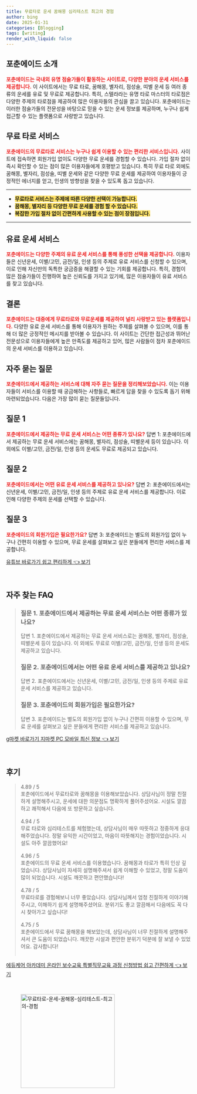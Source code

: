```yaml
---
title: 무료타로 운세 꿈해몽 심리테스트 최고의 경험
author: bing
date: 2025-01-31
categories: [Blogging]
tags: [writing]
render_with_liquid: false
---
```



<h2 id='포춘에이드_소개'>포춘에이드 소개</h2>

<p><b><span style="color: #ee2323;">포춘에이드는 국내외 유명 점술가들이 활동하는 사이트로, 다양한 분야의 운세 서비스를 제공합니다.</span></b> 이 사이트에서는 무료 타로, 꿈해몽, 별자리, 점성술, 띠별 운세 등 여러 종류의 운세를 유료 및 무료로 제공합니다. 특히, 스텔라라는 유명 타로 마스터의 타로점은 다양한 주제의 타로점을 제공하여 많은 이용자들의 관심을 끌고 있습니다. 포춘에이드는 이러한 점술가들의 전문성을 바탕으로 믿을 수 있는 운세 정보를 제공하며, 누구나 쉽게 접근할 수 있는 플랫폼으로 사랑받고 있습니다.</p>

<h2 id='무료_타로_서비스'>무료 타로 서비스</h2>

<p><b><span style="color: #ee2323;">포춘에이드의 무료타로 서비스는 누구나 쉽게 이용할 수 있는 편리한 서비스입니다.</span></b> 사이트에 접속하면 회원가입 없이도 다양한 무료 운세를 경험할 수 있습니다. 가입 절차 없이 즉시 확인할 수 있는 점이 많은 이용자들에게 호평받고 있습니다. 특히 무료 타로 외에도 꿈해몽, 별자리, 점성술, 띠별 운세와 같은 다양한 무료 운세를 제공하여 이용자들이 긍정적인 에너지를 얻고, 인생의 방향성을 찾을 수 있도록 돕고 있습니다.</p>

<hr />

<ul>
    <li><b><span style="background-color: #ffe066;">무료타로 서비스는 주제에 따른 다양한 선택이 가능합니다.</span></b></li>
    <li><b><span style="background-color: #ffe066;">꿈해몽, 별자리 등 다양한 무료 운세를 경험 할 수 있습니다.</span></b></li>
    <li><b><span style="background-color: #ffe066;">복잡한 가입 절차 없이 간편하게 사용할 수 있는 점이 장점입니다.</span></b></li>
</ul>

<hr />

<h2 id='유료_운세_서비스'>유료 운세 서비스</h2>

<p><b><span style="color: #ee2323;">포춘에이드는 다양한 주제의 유료 운세 서비스를 통해 풍성한 선택을 제공합니다.</span></b> 이용자들은 신년운세, 이별/고민, 금전/일, 인생 등의 주제로 유료 서비스를 신청할 수 있으며, 이로 인해 자신만의 독특한 궁금증을 해결할 수 있는 기회를 제공합니다. 특히, 경험이 많은 점술가들이 진행하여 높은 신뢰도를 가지고 있기에, 많은 이용자들이 유료 서비스를 찾고 있습니다.</p>

<h2 id='결론'>결론</h2>

<p><b><span style="color: #ee2323;">포춘에이드는 대중에게 무료타로와 무료운세를 제공하여 널리 사랑받고 있는 플랫폼입니다.</span></b> 다양한 유료 운세 서비스를 통해 이용자가 원하는 주제를 살펴볼 수 있으며, 이를 통해 더 많은 긍정적인 메시지를 받아볼 수 있습니다. 이 사이트는 간단한 접근성과 뛰어난 전문성으로 이용자들에게 높은 만족도를 제공하고 있어, 많은 사람들이 점차 포춘에이드의 운세 서비스를 이용하고 있습니다.</p>

<h2 id='자주_묻는_질문'>자주 묻는 질문</h2>

<p><b><span style="color: #ee2323;">포춘에이드에서 제공하는 서비스에 대해 자주 묻는 질문을 정리해보았습니다.</span></b> 이는 이용자들이 서비스를 이용할 때 궁금해하는 사항들로, 빠르게 답을 찾을 수 있도록 돕기 위해 마련되었습니다. 다음은 가장 많이 묻는 질문들입니다.</p>

<h2 id='질문_1'>질문 1</h2>

<p><b><span style="color: #ee2323;">포춘에이드에서 제공하는 무료 운세 서비스는 어떤 종류가 있나요?</span></b> 답변 1: 포춘에이드에서 제공하는 무료 운세 서비스에는 꿈해몽, 별자리, 점성술, 띠별운세 등이 있습니다. 이 외에도 이별/고민, 금전/일, 인생 등의 운세도 무료로 제공되고 있습니다.</p>

<h2 id='질문_2'>질문 2</h2>

<p><b><span style="color: #ee2323;">포춘에이드에서는 어떤 유료 운세 서비스를 제공하고 있나요?</span></b> 답변 2: 포춘에이드에서는 신년운세, 이별/고민, 금전/일, 인생 등의 주제로 유료 운세 서비스를 제공합니다. 이로 인해 다양한 주제의 운세를 선택할 수 있습니다.</p>

<h2 id='질문_3'>질문 3</h2>

<p><b><span style="color: #ee2323;">포춘에이드의 회원가입은 필요한가요?</span></b> 답변 3: 포춘에이드는 별도의 회원가입 없이 누구나 간편히 이용할 수 있으며, 무료 운세를 살펴보고 싶은 분들에게 편리한 서비스를 제공합니다.</p>


<p><a class="click-button" title="유튜브 바로가기 쉽고 편리하게" href="https://yellowplanner.github.io/posts/%EC%9C%A0%ED%8A%9C%EB%B8%8C-%EB%B0%94%EB%A1%9C%EA%B0%80%EA%B8%B0-%EC%89%BD%EA%B3%A0-%ED%8E%B8%EB%A6%AC%ED%95%98%EA%B2%8C/" rel="dofollow">유튜브 바로가기 쉽고 편리하게 👈 보기</a></p><br>
<h2 id='자주_찾는_FAQ'>자주 찾는 FAQ</h2>
<div itemscope="" itemtype="https://schema.org/FAQPage"> 
<blockquote> 
<div itemscope="" itemprop="mainEntity" itemtype="https://schema.org/Question"> 
<h3 itemprop="name">질문 1. 포춘에이드에서 제공하는 무료 운세 서비스는 어떤 종류가 있나요?</h3> 
<div itemscope="" itemprop="acceptedAnswer" itemtype="https://schema.org/Answer"> 
<span itemprop="text"> 
<p>답변 1. 포춘에이드에서 제공하는 무료 운세 서비스로는 꿈해몽, 별자리, 점성술, 띠별운세 등이 있습니다. 이 외에도 무료로 이별/고민, 금전/일, 인생 등의 운세도 제공하고 있습니다.</p> 
</span> 
</div> 
</div> 

<div itemscope="" itemprop="mainEntity" itemtype="https://schema.org/Question"> 
<h3 itemprop="name">질문 2. 포춘에이드에서는 어떤 유료 운세 서비스를 제공하고 있나요?</h3> 
<div itemscope="" itemprop="acceptedAnswer" itemtype="https://schema.org/Answer"> 
<span itemprop="text"> 
<p>답변 2. 포춘에이드에서는 신년운세, 이별/고민, 금전/일, 인생 등의 주제로 유료 운세 서비스를 제공하고 있습니다.</p> 
</span> 
</div> 
</div> 

<div itemscope="" itemprop="mainEntity" itemtype="https://schema.org/Question"> 
<h3 itemprop="name">질문 3. 포춘에이드의 회원가입은 필요한가요?</h3> 
<div itemscope="" itemprop="acceptedAnswer" itemtype="https://schema.org/Answer"> 
<span itemprop="text"> 
<p>답변 3. 포춘에이드는 별도의 회원가입 없이 누구나 간편히 이용할 수 있으며, 무료 운세를 살펴보고 싶은 분들에게 편리한 서비스를 제공하고 있습니다.</p> 
</span> 
</div> 
</div> 
</blockquote> 
</div>
<p><a class="click-button" title="g마켓 바로가기 지마켓 PC 모바일 최신 정보" href="https://yellowplanner.github.io/posts/g%EB%A7%88%EC%BC%93-%EB%B0%94%EB%A1%9C%EA%B0%80%EA%B8%B0-%EC%A7%80%EB%A7%88%EC%BC%93-PC-%EB%AA%A8%EB%B0%94%EC%9D%BC-%EC%B5%9C%EC%8B%A0-%EC%A0%95%EB%B3%B4/" rel="dofollow">g마켓 바로가기 지마켓 PC 모바일 최신 정보 👈 보기</a></p><br>
<h2 id='후기'>후기</h2>
<div itemscope itemtype="https://schema.org/Product">
  <blockquote>
  <div itemprop="review" itemscope itemtype="https://schema.org/Review">
      <div itemprop="reviewRating" itemscope itemtype="https://schema.org/Rating"> <span itemprop="ratingValue">4.89</span> / <span itemprop="bestRating">5</span> </div>
      <span itemprop="reviewBody">포춘에이드에서 무료타로와 꿈해몽을 이용해보았습니다. 상담사님이 정말 친절하게 설명해주시고, 운세에 대한 의문점도 명확하게 풀어주셨어요. 시설도 깔끔하고 쾌적해서 다음에 또 방문하고 싶습니다.</span>
  </div>
  <br>
  <div itemprop="review" itemscope itemtype="https://schema.org/Review">
      <div itemprop="reviewRating" itemscope itemtype="https://schema.org/Rating"> <span itemprop="ratingValue">4.94</span> / <span itemprop="bestRating">5</span> </div>
      <span itemprop="reviewBody">무료 타로와 심리테스트를 체험했는데, 상담사님이 매우 따뜻하고 정중하게 응대해주었습니다. 정말 유익한 시간이었고, 마음이 따뜻해지는 경험이었습니다. 시설도 아주 깔끔했어요!</span>
  </div>
  <br>
  <div itemprop="review" itemscope itemtype="https://schema.org/Review">
      <div itemprop="reviewRating" itemscope itemtype="https://schema.org/Rating"> <span itemprop="ratingValue">4.96</span> / <span itemprop="bestRating">5</span> </div>
      <span itemprop="reviewBody">포춘에이드의 무료 운세 서비스를 이용했습니다. 꿈해몽과 타로가 특히 인상 깊었습니다. 상담사님이 자세히 설명해주셔서 쉽게 이해할 수 있었고, 정말 도움이 많이 되었습니다. 시설도 깨끗하고 편안했습니다!</span>
  </div>
  <br>
  <div itemprop="review" itemscope itemtype="https://schema.org/Review">
      <div itemprop="reviewRating" itemscope itemtype="https://schema.org/Rating"> <span itemprop="ratingValue">4.78</span> / <span itemprop="bestRating">5</span> </div>
      <span itemprop="reviewBody">무료타로를 경험해보니 너무 좋았습니다. 상담사님께서 엄청 친절하게 이야기해주시고, 이해하기 쉽게 설명해주셨어요. 분위기도 좋고 깔끔해서 다음에도 꼭 다시 찾아가고 싶습니다!</span>
  </div>
  <br>
  <div itemprop="review" itemscope itemtype="https://schema.org/Review">
      <div itemprop="reviewRating" itemscope itemtype="https://schema.org/Rating"> <span itemprop="ratingValue">4.75</span> / <span itemprop="bestRating">5</span> </div>
      <span itemprop="reviewBody">포춘에이드에서 무료 꿈해몽을 해보았는데, 상담사님이 너무 친절하게 설명해주셔서 큰 도움이 되었습니다. 깨끗한 시설과 편안한 분위기 덕분에 잘 보낼 수 있었어요. 감사합니다!</span>
  </div>
  <br>
  </blockquote>
</div>
<p><a class="click-button" title="에듀케어 아카데미 온라인 보수교육 특별직무교육 과정 신청방법 쉽고 간편하게" href="https://yellowplanner.github.io/posts/%EC%97%90%EB%93%80%EC%BC%80%EC%96%B4-%EC%95%84%EC%B9%B4%EB%8D%B0%EB%AF%B8-%EC%98%A8%EB%9D%BC%EC%9D%B8-%EB%B3%B4%EC%88%98%EA%B5%90%EC%9C%A1-%ED%8A%B9%EB%B3%84%EC%A7%81%EB%AC%B4%EA%B5%90%EC%9C%A1-%EA%B3%BC%EC%A0%95-%EC%8B%A0%EC%B2%AD%EB%B0%A9%EB%B2%95-%EC%89%BD%EA%B3%A0-%EA%B0%84%ED%8E%B8%ED%95%98%EA%B2%8C/" rel="dofollow">에듀케어 아카데미 온라인 보수교육 특별직무교육 과정 신청방법 쉽고 간편하게 👈 보기</a></p><br>
<figure class="image"><img src="https://yellowplanner.github.io/assets/img/thumbnail/무료타로-운세-꿈해몽-심리테스트-최고의-경험.webp" alt="무료타로-운세-꿈해몽-심리테스트-최고의-경험" width="256" height="256"></figure>